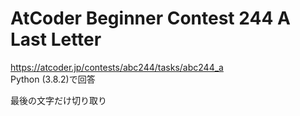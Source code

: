 # AtCoder Beginner Contest 244 A Last Letter  
https://atcoder.jp/contests/abc244/tasks/abc244_a  
Python (3.8.2)で回答  

最後の文字だけ切り取り
